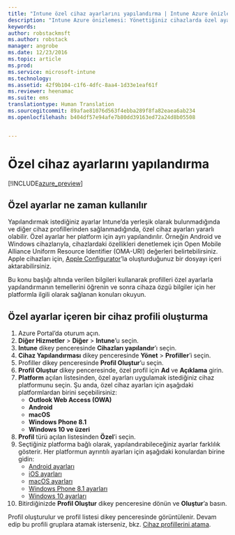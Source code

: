 ```yaml
---
title: "Intune özel cihaz ayarlarını yapılandırma | Intune Azure önizlemesi | Microsoft Docs"
description: "Intune Azure önizlemesi: Yönettiğiniz cihazlarda özel ayarları yapılandırmak için Intune’u kullanmayı öğrenin."
keywords: 
author: robstackmsft
ms.author: robstack
manager: angrobe
ms.date: 12/23/2016
ms.topic: article
ms.prod: 
ms.service: microsoft-intune
ms.technology: 
ms.assetid: 42f9b104-c1f6-4dfc-8aa4-1d33e1eaf61f
ms.reviewer: heenamac
ms.suite: ems
translationtype: Human Translation
ms.sourcegitcommit: 89afae81076d563f4ebba289f8fa82eaea6ab234
ms.openlocfilehash: b404df57e94afe7b80dd39163ed72a24d8b05508


---
```


# <a name="how-to-configure-custom-device-settings"></a>Özel cihaz ayarlarını yapılandırma

[!INCLUDE[azure_preview](../includes/azure_preview.md)]

## <a name="when-to-use-custom-settings"></a>Özel ayarlar ne zaman kullanılır

Yapılandırmak istediğiniz ayarlar Intune’da yerleşik olarak bulunmadığında ve diğer cihaz profillerinden sağlanmadığında, özel cihaz ayarları yararlı olabilir.
Özel ayarlar her platform için ayrı yapılandırılır. Örneğin Android ve Windows cihazlarıyla, cihazlardaki özellikleri denetlemek için Open Mobile Alliance Uniform Resource Identifier (OMA-URI) değerleri belirtebilirsiniz. Apple cihazları için, [Apple Configurator](https://itunes.apple.com/us/app/apple-configurator-2/id1037126344?mt=12)’la oluşturduğunuz bir dosyayı içeri aktarabilirsiniz.

Bu konu başlığı altında verilen bilgileri kullanarak profilleri özel ayarlarla yapılandırmanın temellerini öğrenin ve sonra cihaza özgü bilgiler için her platformla ilgili olarak sağlanan konuları okuyun.

## <a name="create-a-device-profile-containing-custom-settings"></a>Özel ayarlar içeren bir cihaz profili oluşturma

1. Azure Portal’da oturum açın.
2. **Diğer Hizmetler** > **Diğer** > **Intune**’u seçin.
3. **Intune** dikey penceresinde **Cihazları yapılandır**’ı seçin.
2. **Cihaz Yapılandırması** dikey penceresinde **Yönet** > **Profiller**’i seçin.
3. Profiller dikey penceresinde **Profil Oluştur**’u seçin.
4. **Profil Oluştur** dikey penceresinde, özel profil için **Ad** ve **Açıklama** girin.
5. **Platform** açılan listesinden, özel ayarları uygulamak istediğiniz cihaz platformunu seçin. Şu anda, özel cihaz ayarları için aşağıdaki platformlardan birini seçebilirsiniz:
    - **Outlook Web Access (OWA)**
    - **Android**
    - **macOS**
    - **Windows Phone 8.1**
    - **Windows 10 ve üzeri**
6. **Profil** türü açılan listesinden **Özel**’i seçin.
7. Seçtiğiniz platforma bağlı olarak, yapılandırabileceğiniz ayarlar farklılık gösterir. Her platformun ayrıntılı ayarları için aşağıdaki konulardan birine gidin:
    - [Android ayarları](custom-for-android.md)
    - [iOS ayarları](custom-for-ios.md)
    - [macOS ayarları](custom-for-macos.md)
    - [Windows Phone 8.1 ayarları](custom-for-windows-phone-8-1.md)
    - [Windows 10 ayarları](custom-for-windows-10.md)
8. Bitirdiğinizde **Profil Oluştur** dikey penceresine dönün ve **Oluştur**’a basın.

Profil oluşturulur ve profil listesi dikey penceresinde görüntülenir.
Devam edip bu profili gruplara atamak isterseniz, bkz. [Cihaz profillerini atama](how-to-assign-device-profiles.md).




<!--HONumber=Feb17_HO1-->


